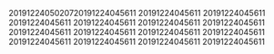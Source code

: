 2019122405020720191224045611
20191224045611
20191224045611
20191224045611
20191224045611
20191224045611
20191224045611
20191224045611
20191224045611
20191224045611
20191224045611
20191224045611
20191224045611
20191224045611
20191224045611
